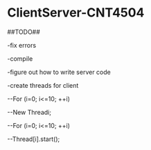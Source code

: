 # ClientServer-CNT4504
##TODO##

-fix errors

-compile

-figure out how to write server code

-create threads for client

--For (i=0; i<=10; ++i)

--New Threadi;

--For (i=0; i<=10; ++i)

--Thread[i].start();

